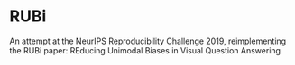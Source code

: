 # RUBi
An attempt at the NeurIPS Reproducibility Challenge 2019, reimplementing the RUBi paper: REducing Unimodal Biases in Visual Question Answering
